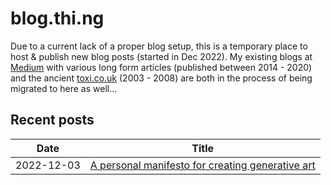 # blog.thi.ng

Due to a current lack of a proper blog setup, this is a temporary place to host &
publish new blog posts (started in Dec 2022). My existing blogs at [Medium](https://medium.com/@thi.ng)
with various long form articles (published between 2014 - 2020) and the ancient
[toxi.co.uk](http://toxi.co.uk/blog/) (2003 - 2008) are both in the process of
being migrated to here as well...

## Recent posts

| Date | Title |
|---|---|
|  2022-12-03 | [A personal manifesto for creating generative art](2022/20221203-a-personal-manifesto.md) |
